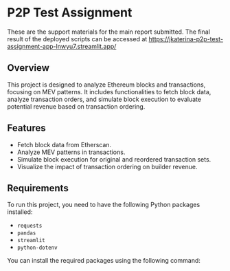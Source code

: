 # P2P Test Assignment

These are the support materials for the main report submitted. The final result of the deployed scripts can be accessed at https://jkaterina-p2p-test-assignment-app-lnwyu7.streamlit.app/

## Overview

This project is designed to analyze Ethereum blocks and transactions, focusing on MEV patterns. It includes functionalities to fetch block data, analyze transaction orders, and simulate block execution to evaluate potential revenue based on transaction ordering.

## Features

- Fetch block data from Etherscan.
- Analyze MEV patterns in transactions.
- Simulate block execution for original and reordered transaction sets.
- Visualize the impact of transaction ordering on builder revenue.

## Requirements

To run this project, you need to have the following Python packages installed:

- `requests`
- `pandas`
- `streamlit`
- `python-dotenv`

You can install the required packages using the following command:
